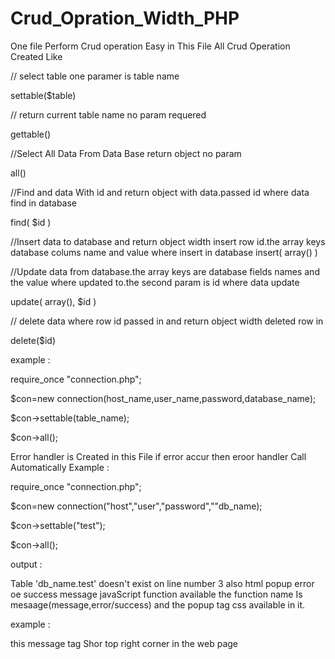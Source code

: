# Crud_Opration_Width_PHP 
One file Perform Crud operation Easy 
in This File All Crud Operation Created Like 

// select table one paramer is table name

settable($table)	


// return current table name no param requered 

gettable()


//Select All Data From Data Base return object no param 

all()


//Find and data With id and return object with data.passed id where data find in database 

find( $id ) 


//Insert data to database and return object width insert row id.the array keys database colums name and value where insert in database 
insert( array() )

//Update data from database.the array keys are database fields names and the value where updated to.the second param is id where data update

update( array(),  $id )


// delete data where row id passed in and return object width deleted row in 

delete($id) 


example : 


require_once "connection.php"; 

$con=new connection(host_name,user_name,password,database_name); 

$con->settable(table_name); 

$con->all();


Error handler is Created in this File if error accur then eroor handler Call Automatically
Example :


require_once "connection.php";

$con=new connection("host","user","password",""db_name);

$con->settable("test");

$con->all();


 output :
 
 
Table 'db_name.test' doesn't exist on line number 3
also html popup error oe success message javaScript function available the function name Is mesaage(message,error/success)
and the popup tag css available in it.


example :


<script>
 
  message("Error Found","error");
 
  </script>
  
  
  this message tag Shor top right corner in the web page
